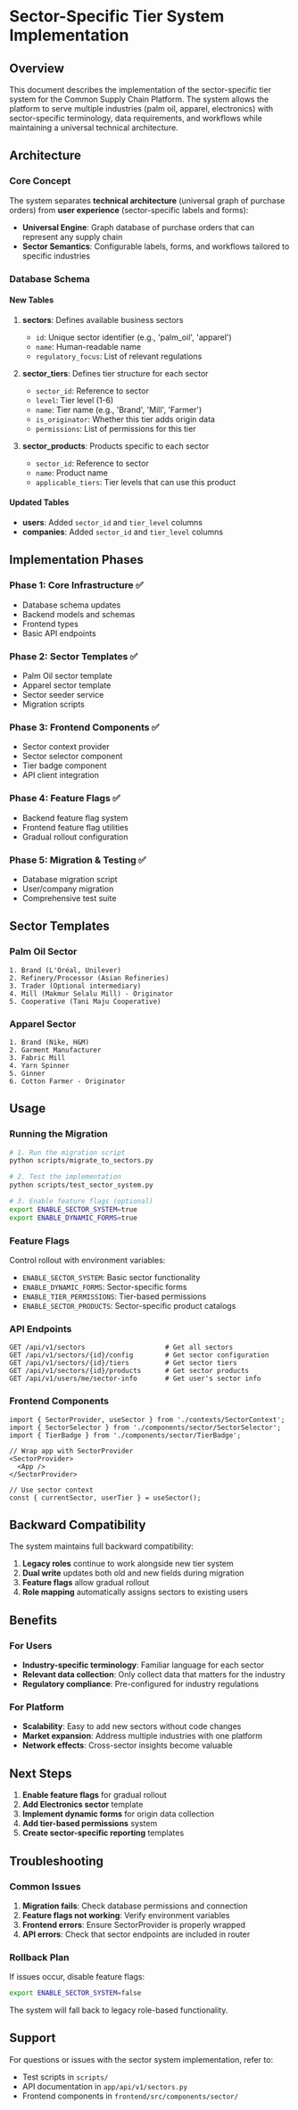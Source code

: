 # Sector-Specific Tier System Implementation

## Overview

This document describes the implementation of the sector-specific tier system for the Common Supply Chain Platform. The system allows the platform to serve multiple industries (palm oil, apparel, electronics) with sector-specific terminology, data requirements, and workflows while maintaining a universal technical architecture.

## Architecture

### Core Concept

The system separates **technical architecture** (universal graph of purchase orders) from **user experience** (sector-specific labels and forms):

- **Universal Engine**: Graph database of purchase orders that can represent any supply chain
- **Sector Semantics**: Configurable labels, forms, and workflows tailored to specific industries

### Database Schema

#### New Tables

1. **sectors**: Defines available business sectors
   - `id`: Unique sector identifier (e.g., 'palm_oil', 'apparel')
   - `name`: Human-readable name
   - `regulatory_focus`: List of relevant regulations

2. **sector_tiers**: Defines tier structure for each sector
   - `sector_id`: Reference to sector
   - `level`: Tier level (1-6)
   - `name`: Tier name (e.g., 'Brand', 'Mill', 'Farmer')
   - `is_originator`: Whether this tier adds origin data
   - `permissions`: List of permissions for this tier

3. **sector_products**: Products specific to each sector
   - `sector_id`: Reference to sector
   - `name`: Product name
   - `applicable_tiers`: Tier levels that can use this product

#### Updated Tables

- **users**: Added `sector_id` and `tier_level` columns
- **companies**: Added `sector_id` and `tier_level` columns

## Implementation Phases

### Phase 1: Core Infrastructure ✅
- Database schema updates
- Backend models and schemas
- Frontend types
- Basic API endpoints

### Phase 2: Sector Templates ✅
- Palm Oil sector template
- Apparel sector template
- Sector seeder service
- Migration scripts

### Phase 3: Frontend Components ✅
- Sector context provider
- Sector selector component
- Tier badge component
- API client integration

### Phase 4: Feature Flags ✅
- Backend feature flag system
- Frontend feature flag utilities
- Gradual rollout configuration

### Phase 5: Migration & Testing ✅
- Database migration script
- User/company migration
- Comprehensive test suite

## Sector Templates

### Palm Oil Sector
```
1. Brand (L'Oréal, Unilever)
2. Refinery/Processor (Asian Refineries)
3. Trader (Optional intermediary)
4. Mill (Makmur Selalu Mill) - Originator
5. Cooperative (Tani Maju Cooperative)
```

### Apparel Sector
```
1. Brand (Nike, H&M)
2. Garment Manufacturer
3. Fabric Mill
4. Yarn Spinner
5. Ginner
6. Cotton Farmer - Originator
```

## Usage

### Running the Migration

```bash
# 1. Run the migration script
python scripts/migrate_to_sectors.py

# 2. Test the implementation
python scripts/test_sector_system.py

# 3. Enable feature flags (optional)
export ENABLE_SECTOR_SYSTEM=true
export ENABLE_DYNAMIC_FORMS=true
```

### Feature Flags

Control rollout with environment variables:

- `ENABLE_SECTOR_SYSTEM`: Basic sector functionality
- `ENABLE_DYNAMIC_FORMS`: Sector-specific forms
- `ENABLE_TIER_PERMISSIONS`: Tier-based permissions
- `ENABLE_SECTOR_PRODUCTS`: Sector-specific product catalogs

### API Endpoints

```
GET /api/v1/sectors                    # Get all sectors
GET /api/v1/sectors/{id}/config        # Get sector configuration
GET /api/v1/sectors/{id}/tiers         # Get sector tiers
GET /api/v1/sectors/{id}/products      # Get sector products
GET /api/v1/users/me/sector-info       # Get user's sector info
```

### Frontend Components

```tsx
import { SectorProvider, useSector } from './contexts/SectorContext';
import { SectorSelector } from './components/sector/SectorSelector';
import { TierBadge } from './components/sector/TierBadge';

// Wrap app with SectorProvider
<SectorProvider>
  <App />
</SectorProvider>

// Use sector context
const { currentSector, userTier } = useSector();
```

## Backward Compatibility

The system maintains full backward compatibility:

1. **Legacy roles** continue to work alongside new tier system
2. **Dual write** updates both old and new fields during migration
3. **Feature flags** allow gradual rollout
4. **Role mapping** automatically assigns sectors to existing users

## Benefits

### For Users
- **Industry-specific terminology**: Familiar language for each sector
- **Relevant data collection**: Only collect data that matters for the industry
- **Regulatory compliance**: Pre-configured for industry regulations

### For Platform
- **Scalability**: Easy to add new sectors without code changes
- **Market expansion**: Address multiple industries with one platform
- **Network effects**: Cross-sector insights become valuable

## Next Steps

1. **Enable feature flags** for gradual rollout
2. **Add Electronics sector** template
3. **Implement dynamic forms** for origin data collection
4. **Add tier-based permissions** system
5. **Create sector-specific reporting** templates

## Troubleshooting

### Common Issues

1. **Migration fails**: Check database permissions and connection
2. **Feature flags not working**: Verify environment variables
3. **Frontend errors**: Ensure SectorProvider is properly wrapped
4. **API errors**: Check that sector endpoints are included in router

### Rollback Plan

If issues occur, disable feature flags:
```bash
export ENABLE_SECTOR_SYSTEM=false
```

The system will fall back to legacy role-based functionality.

## Support

For questions or issues with the sector system implementation, refer to:
- Test scripts in `scripts/`
- API documentation in `app/api/v1/sectors.py`
- Frontend components in `frontend/src/components/sector/`
